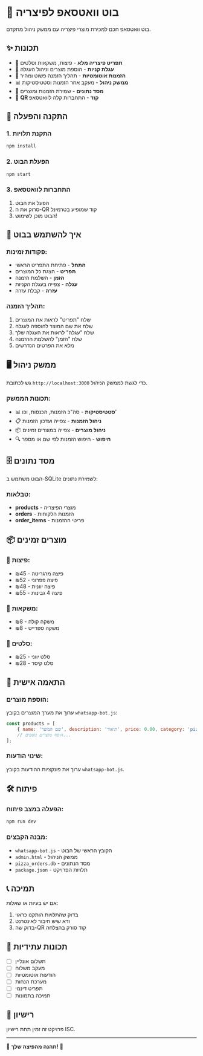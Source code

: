 # 🍕 בוט וואטסאפ לפיצריה

בוט וואטסאפ חכם למכירת מוצרי פיצריה עם ממשק ניהול מתקדם.

## ✨ תכונות

- 🍕 **תפריט פיצריה מלא** - פיצות, משקאות וסלטים
- 🛒 **עגלת קניות** - הוספת מוצרים וניהול העגלה
- 📝 **הזמנות אוטומטיות** - תהליך הזמנה פשוט ומהיר
- 📊 **ממשק ניהול** - מעקב אחר הזמנות וסטטיסטיקות
- 💾 **מסד נתונים** - שמירת הזמנות ומוצרים
- 📱 **QR קוד** - התחברות קלה לוואטסאפ

## 🚀 התקנה והפעלה

### 1. התקנת תלויות

```bash
npm install
```

### 2. הפעלת הבוט

```bash
npm start
```

### 3. התחברות לוואטסאפ

1. הפעל את הבוט
2. סרוק את ה-QR קוד שמופיע בטרמינל
3. הבוט מוכן לשימוש!

## 📱 איך להשתמש בבוט

### פקודות זמינות:
- **התחל** - פתיחת התפריט הראשי
- **תפריט** - הצגת כל המוצרים
- **הזמן** - השלמת הזמנה
- **עגלה** - צפייה בעגלת הקניות
- **עזרה** - קבלת עזרה

### תהליך הזמנה:
1. שלח "תפריט" לראות את המוצרים
2. שלח את שם המוצר להוספה לעגלה
3. שלח "עגלה" לראות את העגלה שלך
4. שלח "הזמן" להשלמת ההזמנה
5. מלא את הפרטים הנדרשים

## 🖥️ ממשק ניהול

גש לכתובת `http://localhost:3000` כדי לגשת לממשק הניהול.

### תכונות הממשק:
- 📊 **סטטיסטיקות** - סה"כ הזמנות, הכנסות, וכו'
- 📋 **ניהול הזמנות** - צפייה ועדכון הזמנות
- 📦 **ניהול מוצרים** - צפייה במוצרים זמינים
- 🔍 **חיפוש** - חיפוש הזמנות לפי שם או מספר

## 🗄️ מסד נתונים

הבוט משתמש ב-SQLite לשמירת נתונים:

### טבלאות:
- **products** - מוצרי הפיצריה
- **orders** - הזמנות הלקוחות
- **order_items** - פריטי ההזמנות

## 📦 מוצרים זמינים

### 🍕 פיצות:
- פיצה מרגריטה - ₪45
- פיצה פפרוני - ₪52
- פיצה יוונית - ₪48
- פיצה 4 גבינות - ₪55

### 🥤 משקאות:
- משקה קולה - ₪8
- משקה ספרייט - ₪8

### 🥗 סלטים:
- סלט יווני - ₪25
- סלט קיסר - ₪28

## 🔧 התאמה אישית

### הוספת מוצרים:
ערוך את מערך המוצרים בקובץ `whatsapp-bot.js`:

```javascript
const products = [
    { name: 'שם המוצר', description: 'תיאור', price: 0.00, category: 'pizza' },
    // הוסף מוצרים נוספים...
];
```

### שינוי הודעות:
ערוך את פונקציות ההודעות בקובץ `whatsapp-bot.js`.

## 🛠️ פיתוח

### הפעלה במצב פיתוח:
```bash
npm run dev
```

### מבנה הקבצים:
- `whatsapp-bot.js` - הקובץ הראשי של הבוט
- `admin.html` - ממשק הניהול
- `pizza_orders.db` - מסד הנתונים
- `package.json` - תלויות הפרויקט

## 📞 תמיכה

אם יש בעיות או שאלות:
1. בדוק שהתלויות הותקנו כראוי
2. ודא שיש חיבור לאינטרנט
3. בדוק שה-QR קוד סורק בהצלחה

## 🎯 תכונות עתידיות

- [ ] תשלום אונליין
- [ ] מעקב משלוח
- [ ] הודעות אוטומטיות
- [ ] מערכת הנחות
- [ ] תפריט דינמי
- [ ] תמיכה בתמונות

## 📄 רישיון

פרויקט זה זמין תחת רישיון ISC.

---

🍕 **תהנה מהפיצה שלך!** 🍕